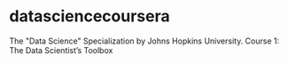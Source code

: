 datasciencecoursera
===================

The "Data Science" Specialization by Johns Hopkins University.
Course 1: The Data Scientist’s Toolbox
